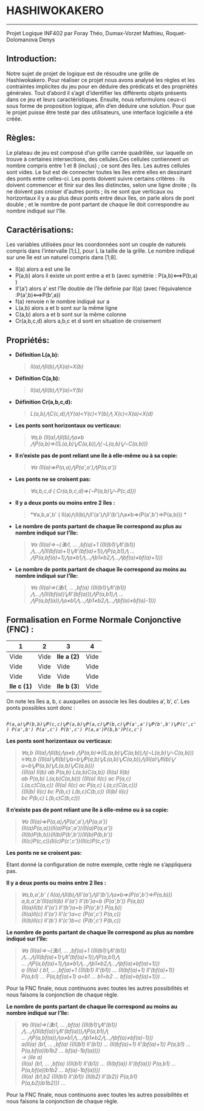 # HASHIWOKAKERO
---------------

Projet Logique INF402 par Foray Théo, Dumax-Vorzet Mathieu, Roquet-Dolomanova Denys 

## Introduction:
Notre sujet de projet de logique est de résoudre une grille de Hashiwokakero. Pour réaliser ce projet nous avons analysé les règles et les contraintes implicites du jeu pour en déduire des prédicats et des propriétés générales. Tout d’abord il s’agit d’identifier les différents objets présents dans ce jeu et leurs caractéristiques. Ensuite, nous reformulons ceux-ci sous forme de proposition logique, afin d’en déduire une solution. Pour que le projet puisse être testé par des utilisateurs, une interface logicielle a été créée.

## Règles:
Le plateau de jeu est composé d’un grille carrée quadrillée, sur laquelle on trouve à certaines intersections, des cellules.Ces cellules contiennent un nombre compris entre 1 et 8 (inclus) ; ce sont des îles. Les autres cellules sont vides. Le but est de connecter toutes les îles entre elles en dessinant des ponts entre celles-ci. Les ponts doivent suivre certains critères :
ils doivent commencer et finir sur des îles distinctes, selon une ligne droite ; 
ils ne doivent pas croiser d'autres ponts ; 
ils ne sont que verticaux ou horizontaux 
il y a au plus deux ponts entre deux îles, on parle alors de pont double ;
et le nombre de pont partant de chaque île doit correspondre au nombre indiqué sur l'île. 

## Caractérisations:
Les variables utilisées pour les coordonnées sont un couple de naturels compris dans l’intervalle [1;L], pour L la taille de la grille. Le nombre indiqué sur une île est un naturel compris dans [1;8].
* Il(a) alors a est une île
* P(a,b) alors il existe un pont entre a et b (avec symétrie : P(a,b)⟺P(b,a) )
* Il’(a’) alors a’ est l’île double de l’île définie par Il(a) (avec l’équivalence :P(a',b)⟺P(b',a))
* f(a) renvoie n le nombre indiqué sur a
* L(a,b) alors a et b sont sur la même ligne
* C(a,b) alors a et b sont sur la même colonne
* Cr(a,b,c,d) alors a,b,c et d sont en situation de croisement

## Propriétés:
* **Définition L(a,b):**
	> *Il(a)⋀Il(b)⋀X(a)=X(b)*
* **Définition C(a,b):**
	> *Il(a)⋀Il(b)⋀Y(a)=Y(b)*
* **Définition Cr(a,b,c,d):**
 	> *L(a,b)⋀C(c,d)⋀Y(a)<Y(c)<Y(b)⋀ X(c)<X(a)<X(d)*
* **Les ponts sont horizontaux ou verticaux:**
 	> *∀a,b (Il(a)⋀Il(b)⋀a≠b ⋀P(a,b)⇒((L(a,b)⋁C(a,b))⋀(¬L(a,b)⋁¬C(a,b)))*
* **Il n’existe pas de pont reliant une île à elle-même ou à sa copie:**
	> *∀a (Il(a)⇒P(a,a)⋀P(a',a')⋀P(a,a'))*
* **Les ponts ne se croisent pas:**
	> *∀a,b,c,d ( Cr(a,b,c,d)⇒(¬P(a,b)⋁¬P(c,d)))*
* **Il y a deux ponts ou moins entre 2 îles :**
 	> *∀a,b,a',b' ( Il(a)⋀Il(b)⋀Il'(a')⋀Il'(b')⋀a≠b⇒(P(a',b')⇒P(a,b))) *
* **Le nombre de ponts partant de chaque île correspond au plus au nombre indiqué sur l’île:**
 	> *∀a (Il(a)⇒¬(∃b1, ... ,bf(a)+1 ((Il(b1)⋁Il'(b1)) ⋀...⋀(Il(bf(a)+1)⋁Il'(bf(a)+1))⋀P(a,b1)⋀
 ... ⋀P(a,bf(a)+1)⋀a≠b1⋀...⋀b1≠b2⋀...⋀bf(a)≠bf(a)+1)))*
* **Le nombre de ponts partant de chaque île correspond au moins au nombre indiqué sur l’île:**
 	> *∀a (Il(a)⇒(∃b1, ... ,bf(a) ((Il(b1)⋁Il'(b1)) ⋀...⋀(Il(bf(a))⋁Il'(bf(a)))⋀P(a,b1)⋀
 ... ⋀P(a,bf(a))⋀a≠b1⋀...⋀b1≠b2⋀...⋀bf(a)≠bf(a)-1)))*
 
 

## Formalisation en Forme Normale Conjonctive (FNC) :
1          |2     |3          |4
-----------|------|-----------|------
Vide       |Vide  |**Ile a (2)**  |Vide
   Vide    | Vide |   Vide    | Vide
   Vide    | Vide |   Vide    | Vide
**Ile c (1)**  | Vide | **Ile b (3**) | Vide

On note les îles a, b, c auxquelles on associe les îles doubles a’, b’, c’.
Les ponts possibles sont donc : 


*` P(a,a)⋁P(b,b)⋁P(c,c)⋁P(a,b)⋁P(a,c)⋁P(b,c)⋁P(a',a')⋁P(b',b')⋁P(c',c')
P(a',b') P(a',c') P(b',c') P(a,a')P(b,b')P(c,c')`* 

**Les ponts sont horizontaux ou verticaux:**


> *∀a,b (Il(a)⋀Il(b)⋀a≠b ⋀P(a,b)⇒((L(a,b)⋁C(a,b))⋀(¬L(a,b)⋁¬C(a,b)))<br/>
≡∀a,b ((Il(a)⋁Il(b)⋁a=b⋁P(a,b)⋁L(a,b)⋁C(a,b))⋀(Il(a)⋁Il(b)⋁<br/>
 a=b⋁P(a,b)⋁L(a,b)⋁C(a,b)))<br/>
((Il(a) Il(b) ab  P(a,b) L(a,b)C(a,b))  (Il(a) Il(b)<br/>
ab  P(a,b) L(a,b)C(a,b))) ((Il(a) Il(c) ac  P(a,c) <br/>
L(a,c)C(a,c))  (Il(a) Il(c) ac  P(a,c) L(a,c)C(a,c))) <br/>
((Il(b) Il(c) bc  P(b,c) L(b,c)C(b,c))  (Il(b) Il(c)<br/>
 bc  P(b,c) L(b,c)C(b,c)))*
 


**Il n’existe pas de pont reliant une île à elle-même ou à sa copie:**


> *∀a (Il(a)⇒P(a,a)⋀P(a',a')⋀P(a,a'))<br/>
(Il(a)P(a,a))(Il(a)P(a',a'))(Il(a)P(a,a'))<br/>
(Il(b)P(b,b))(Il(b)P(b',b'))(Il(b)P(b,b'))<br/>
(Il(c)P(c,c))(Il(c)P(c',c'))(Il(c)P(c,c'))*


**Les ponts ne se croisent pas:**


Etant donné la configuration de notre exemple, cette règle ne s’appliquera pas.


**Il y a deux ponts ou moins entre 2 îles :**


> *∀a,b,a',b' ( Il(a)⋀Il(b)⋀Il'(a')⋀Il'(b')⋀a≠b⇒(P(a',b')⇒P(a,b)))<br/>
a,b,a',b'(Il(a)Il(b) Il'(a') Il'(b')a=b (P(a',b')) P(a,b))<br/>
(Il(a)Il(b) Il'(a') Il'(b')a=b (P(a',b') P(a,b))<br/>
(Il(a)Il(c) Il'(a') Il'(c')a=c (P(a',c') P(a,c))<br/>
(Il(b)Il(c) Il'(b') Il'(c')b=c (P(b',c') P(b,c))*


**Le nombre de ponts partant de chaque île correspond au plus au nombre indiqué sur l’île:**


> *∀a (Il(a)⇒¬(∃b1, ... ,bf(a)+1 ((Il(b1)⋁Il'(b1)) ⋀...⋀(Il(bf(a)+1)⋁Il'(bf(a)+1))⋀P(a,b1)⋀<br/>
 ... ⋀P(a,bf(a)+1)⋀a≠b1⋀...⋀b1≠b2⋀...⋀bf(a)≠bf(a)+1)))<br/>
a (Il(a)  ( b1, ... ,bf(a)+1 ((Il(b1)  Il'(b1))  ...  (Il(bf(a)+1)  Il'(bf(a)+1))<br/>
 P(a,b1)  ...  P(a,bf(a)+1) a=b1 ...  b1=b2  ...  bf(a)=bf(a)+1)))
 ...*


Pour la FNC finale, nous continuons avec toutes les autres possibilités et nous faisons la conjonction de chaque règle.



**Le nombre de ponts partant de chaque île correspond au moins au nombre indiqué sur l’île:**


 > *∀a (Il(a)⇒(∃b1, ... ,bf(a) ((Il(b1)⋁Il'(b1)) ⋀...⋀(Il(bf(a))⋁Il'(bf(a)))⋀P(a,b1)⋀<br/>
 ... ⋀P(a,bf(a))⋀a≠b1⋀...⋀b1≠b2⋀...⋀bf(a)≠bf(a)-1)))<br/>
a(Il(a) (b1, ... ,bf(a) ((Il(b1)  Il'(b1))  ...  (Il(bf(a)+1)  Il'(bf(a)+1))  P(a,b1) ...<br/>
 P(a,bf(a))b1b2 ... bf(a)-1bf(a))))<br/>
→ (ile a)<br/>
(Il(a) (b1, ... ,bf(a) ((Il(b1)  Il'(b1))  ...  (Il(bf(a))  Il'(bf(a)))  P(a,b1) ...<br/>
 P(a,bf(a))b1b2 ... bf(a)-1bf(a))))<br/>
(Il(a) (b1,b2 ((Il(b1)  Il'(b1))  (Il(b2)  Il'(b2))  P(a,b1) <br/>
 P(a,b2))b1b2)))
...*


Pour la FNC finale, nous continuons avec toutes les autres possibilités et nous faisons la conjonction de chaque règle.


